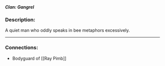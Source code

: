 ***Clan: Gangrel***
### Description:
A quiet man who oddly speaks in bee metaphors excessively.

---
### Connections:
* Bodyguard of [[Ray Pimb]]